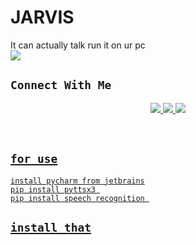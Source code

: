# JARVIS
It can actually talk run it on ur pc
<br>
<img src="https://www.pinterest.com/pin/352195633371405078/">
## ```Connect With Me```
<p align="center">
<a href="https://wa.me/2348050261876"><img src="https://img.shields.io/badge/Contact Timmy-25D366?style=for-the-badge&logo=whatsapp&logoColor=white" />
<a href="https://chat.whatsapp.com/J7nL30R7Y8i3iiXlsrS1N2"><img src="https://img.shields.io/badge/Join Official GC-25D366?style=for-the-badge&logo=whatsapp&logoColor=white" />
<a href="#"><img src="https://img.shields.io/badge/Subscribe Timmy-ff0000?style=for-the-badge&logo=youtube&logoColor=ff000000&link=https://www.youtube.com/c/BOTINDO" /><br>
</p>
<br>

## ```for use```

```
install pycharm from jetbrains
pip install pyttsx3 
pip install speech recognition 
```

## ```install that```

